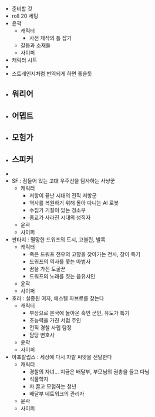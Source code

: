 - 준비할 것
- roll 20 세팅
- 윤곽
	- 캐릭터
		- 사전 제작의 틀 잡기
	- 갈등과 소재들
	- 사이퍼
- 캐릭터 시트
-
- 스트레인지처럼 번역되게 하면 좋을듯
- 워리어
	-
- 어뎁트
	-
- 모험가
	-
- 스피커
	-
-
- SF : 잠들어 있는 고대 우주선을 탐사하는 사냥꾼
	- 캐릭터
		- 저항이 끝난 시대의 전직 저항군
		- 역사를 복원하기 위해 돌아 다니는 AI 로봇
		- 수집가 기질이 있는 청소부
		- 종교가 사라진 시대의 성직자
	- 윤곽
	- 사이퍼
- 판타지 : 멸망한 드워프의 도시, 고블린, 발록
	- 캐릭터
		- 죽은 드워프 전우의 고향을 찾아가는 전사, 창이 특기
		- 드워프의 역사를 쫓는 마법사
		- 꿈을 가진 도굴꾼
		- 드워프의 노래를 짓는 음유시인
	- 윤곽
	- 사이퍼
- 호러 : 실종된 여자, 에스텔 파브르를 찾는다
	- 캐릭터
		- 부상으로 본국에 돌아온 흑인 군인, 유도가 특기
		- 초능력을 가진 서점 주인
		- 전직 경찰 사립 탐정
		- 담당 변호사
	- 윤곽
	- 사이퍼
- 아포칼립스 : 세상에 다시 자랄 씨앗을 전달한다
	- 캐릭터
		- 경찰의 자녀... 지금은 배달부, 부모님의 권총을 들고 다님
		- 식물학자
		- 차 끌고 모험하는 청년
		- 배달부 네트워크의 관리자
	- 윤곽
	- 사이퍼